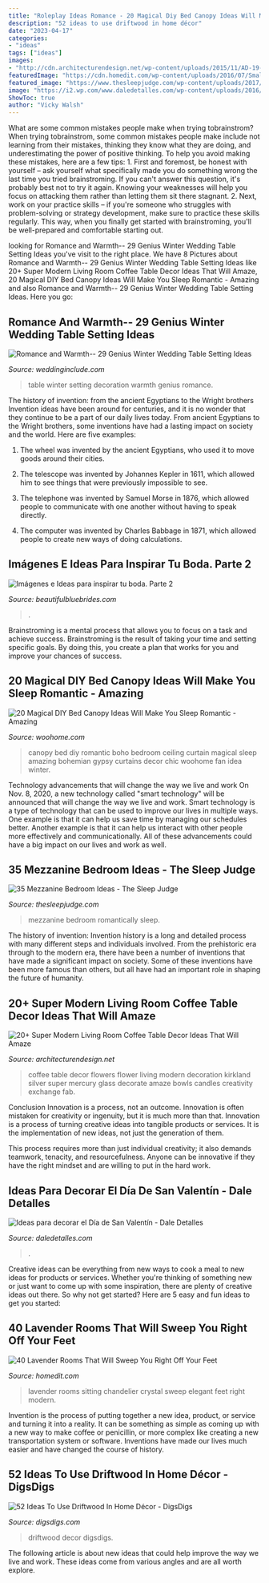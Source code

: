 ```yaml
---
title: "Roleplay Ideas Romance - 20 Magical Diy Bed Canopy Ideas Will Make You Sleep Romantic"
description: "52 ideas to use driftwood in home décor"
date: "2023-04-17"
categories:
- "ideas"
tags: ["ideas"]
images:
- "http://cdn.architecturendesign.net/wp-content/uploads/2015/11/AD-19-creative-adorable-flower-coffee-table-decor.jpg"
featuredImage: "https://cdn.homedit.com/wp-content/uploads/2016/07/Small-levender-room-design.jpg"
featured_image: "https://www.thesleepjudge.com/wp-content/uploads/2017/06/Romantically-White.jpg"
image: "https://i2.wp.com/www.daledetalles.com/wp-content/uploads/2016/01/val15.jpg?resize=564%2C1000"
ShowToc: true
author: "Vicky Walsh"
---
```



What are some common mistakes people make when trying tobrainstrom?
When trying tobrainstrom, some common mistakes people make include not learning from their mistakes, thinking they know what they are doing, and underestimating the power of positive thinking. To help you avoid making these mistakes, here are a few tips: 1. First and foremost, be honest with yourself – ask yourself what specifically made you do something wrong the last time you tried brainstroming. If you can't answer this question, it's probably best not to try it again. Knowing your weaknesses will help you focus on attacking them rather than letting them sit there stagnant. 2. Next, work on your practice skills – if you're someone who struggles with problem-solving or strategy development, make sure to practice these skills regularly. This way, when you finally get started with brainstroming, you'll be well-prepared and comfortable starting out. 
	

		
looking for Romance and Warmth-- 29 Genius Winter Wedding Table Setting Ideas you've visit to the right place. We have 8 Pictures about Romance and Warmth-- 29 Genius Winter Wedding Table Setting Ideas like 20+ Super Modern Living Room Coffee Table Decor Ideas That Will Amaze, 20 Magical DIY Bed Canopy Ideas Will Make You Sleep Romantic - Amazing and also Romance and Warmth-- 29 Genius Winter Wedding Table Setting Ideas. Here you go:
		
    
## Romance And Warmth-- 29 Genius Winter Wedding Table Setting Ideas

<img loading=lazy src="http://www.weddinginclude.com/wp-content/uploads/2017/09/winter-table-decoration-with-vintage-glam.jpg" onerror="this.onerror=null;this.src='https://tse1.mm.bing.net/th?id=OIP.ZvTFi6W64oDd2PUe19ftHgHaLH&amp;pid=15.1';" alt="Romance and Warmth-- 29 Genius Winter Wedding Table Setting Ideas">

_Source: weddinginclude.com_

>table winter setting decoration warmth genius romance. 

	

The history of invention: from the ancient Egyptians to the Wright brothers
Invention ideas have been around for centuries, and it is no wonder that they continue to be a part of our daily lives today. From ancient Egyptians to the Wright brothers, some inventions have had a lasting impact on society and the world. Here are five examples:
1) The wheel was invented by the ancient Egyptians, who used it to move goods around their cities.

2) The telescope was invented by Johannes Kepler in 1611, which allowed him to see things that were previously impossible to see.

3) The telephone was invented by Samuel Morse in 1876, which allowed people to communicate with one another without having to speak directly.

4) The computer was invented by Charles Babbage in 1871, which allowed people to create new ways of doing calculations.

    
## Imágenes E Ideas Para Inspirar Tu Boda. Parte 2

<img loading=lazy src="http://www.beautifulbluebrides.com/wp-content/uploads/2012/11/ideas-bodas-2013.jpg" onerror="this.onerror=null;this.src='https://tse4.mm.bing.net/th?id=OIP.-7Nv_rkH9fPO2U91CU4cuQHaKg&amp;pid=15.1';" alt="Imágenes e Ideas para inspirar tu boda. Parte 2">

_Source: beautifulbluebrides.com_

>. 

	

Brainstroming is a mental process that allows you to focus on a task and achieve success. Brainstroming is the result of taking your time and setting specific goals. By doing this, you create a plan that works for you and improve your chances of success.

    
## 20 Magical DIY Bed Canopy Ideas Will Make You Sleep Romantic - Amazing

<img loading=lazy src="http://www.woohome.com/wp-content/uploads/2015/07/diy-bed-canopy-woohome-7.jpg" onerror="this.onerror=null;this.src='https://tse1.mm.bing.net/th?id=OIP.LZTqIm2eGwprtgqTZqKl4QHaLH&amp;pid=15.1';" alt="20 Magical DIY Bed Canopy Ideas Will Make You Sleep Romantic - Amazing">

_Source: woohome.com_

>canopy bed diy romantic boho bedroom ceiling curtain magical sleep amazing bohemian gypsy curtains decor chic woohome fan idea winter. 

	

Technology advancements that will change the way we live and work
On Nov. 8, 2020, a new technology called "smart technology" will be announced that will change the way we live and work. Smart technology is a type of technology that can be used to improve our lives in multiple ways. One example is that it can help us save time by managing our schedules better. Another example is that it can help us interact with other people more effectively and communicationally. All of these advancements could have a big impact on our lives and work as well.

    
## 35 Mezzanine Bedroom Ideas - The Sleep Judge

<img loading=lazy src="https://www.thesleepjudge.com/wp-content/uploads/2017/06/Romantically-White.jpg" onerror="this.onerror=null;this.src='https://tse2.mm.bing.net/th?id=OIP.zKG_XsksG36SMSmTkXMlkgHaLH&amp;pid=15.1';" alt="35 Mezzanine Bedroom Ideas - The Sleep Judge">

_Source: thesleepjudge.com_

>mezzanine bedroom romantically sleep. 

	

The history of invention:
Invention history is a long and detailed process with many different steps and individuals involved. From the prehistoric era through to the modern era, there have been a number of inventions that have made a significant impact on society. Some of these inventions have been more famous than others, but all have had an important role in shaping the future of humanity.

    
## 20+ Super Modern Living Room Coffee Table Decor Ideas That Will Amaze

<img loading=lazy src="http://cdn.architecturendesign.net/wp-content/uploads/2015/11/AD-19-creative-adorable-flower-coffee-table-decor.jpg" onerror="this.onerror=null;this.src='https://tse3.mm.bing.net/th?id=OIP.36Vf7fsXXKrlDgYqCOT8KwHaLA&amp;pid=15.1';" alt="20+ Super Modern Living Room Coffee Table Decor Ideas That Will Amaze">

_Source: architecturendesign.net_

>coffee table decor flowers flower living modern decoration kirkland silver super mercury glass decorate amaze bowls candles creativity exchange fab. 

	

Conclusion
Innovation is a process, not an outcome.
Innovation is often mistaken for creativity or ingenuity, but it is much more than that. Innovation is a process of turning creative ideas into tangible products or services. It is the implementation of new ideas, not just the generation of them.

This process requires more than just individual creativity; it also demands teamwork, tenacity, and resourcefulness. Anyone can be innovative if they have the right mindset and are willing to put in the hard work.

    
## Ideas Para Decorar El Día De San Valentín - Dale Detalles

<img loading=lazy src="https://i2.wp.com/www.daledetalles.com/wp-content/uploads/2016/01/val15.jpg?resize=564%2C1000" onerror="this.onerror=null;this.src='https://tse3.mm.bing.net/th?id=OIP.R2Eqq-tgBPkdzBNTP4yN6QHaNI&amp;pid=15.1';" alt="Ideas para decorar el Día de San Valentín - Dale Detalles">

_Source: daledetalles.com_

>. 

	

Creative ideas can be everything from new ways to cook a meal to new ideas for products or services. Whether you're thinking of something new or just want to come up with some inspiration, there are plenty of creative ideas out there. So why not get started? Here are 5 easy and fun ideas to get you started: 

    
## 40 Lavender Rooms That Will Sweep You Right Off Your Feet

<img loading=lazy src="https://cdn.homedit.com/wp-content/uploads/2016/07/Small-levender-room-design.jpg" onerror="this.onerror=null;this.src='https://tse3.mm.bing.net/th?id=OIP.WcvpYfmAMq4mPeTsuDTypQHaJ4&amp;pid=15.1';" alt="40 Lavender Rooms That Will Sweep You Right Off Your Feet">

_Source: homedit.com_

>lavender rooms sitting chandelier crystal sweep elegant feet right modern. 

	

Invention is the process of putting together a new idea, product, or service and turning it into a reality. It can be something as simple as coming up with a new way to make coffee or penicillin, or more complex like creating a new transportation system or software. Inventions have made our lives much easier and have changed the course of history.

    
## 52 Ideas To Use Driftwood In Home Décor - DigsDigs

<img loading=lazy src="https://www.digsdigs.com/photos/ideas-to-use-driftwood-in-home-decor-35.jpg" onerror="this.onerror=null;this.src='https://tse2.mm.bing.net/th?id=OIP.rIEcS8OP17iq6vXUCIrKkgHaJ4&amp;pid=15.1';" alt="52 Ideas To Use Driftwood In Home Décor - DigsDigs">

_Source: digsdigs.com_

>driftwood decor digsdigs. 

	

The following article is about new ideas that could help improve the way we live and work. These ideas come from various angles and are all worth explore.


